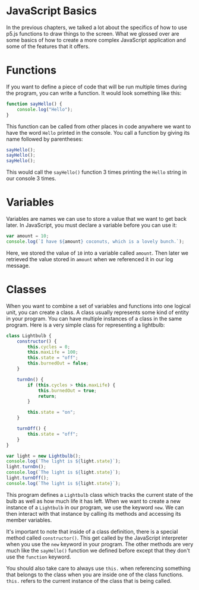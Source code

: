 # JavaScript Basics

In the previous chapters, we talked a lot about the specifics of how to use p5.js
functions to draw things to the screen. What we glossed over are some basics of
how to create a more complex JavaScript application and some of the features that
it offers.

# Functions

If you want to define a piece of code that will be run multiple times during the
program, you can write a function. It would look something like this:

```JavaScript
function sayHello() {
    console.log("Hello");
}
```

This function can be called from other places in code anywhere we want to have
the word `Hello` printed in the console. You call a function by giving its name
followed by parentheses:

```JavaScript
sayHello();
sayHello();
sayHello();
```

This would call the `sayHello()` function 3 times printing the `Hello` string in
our console 3 times.

# Variables

Variables are names we can use to store a value that we want to get back later.
In JavaScript, you must declare a variable before you can use it:

```JavaScript
var amount = 10;
console.log(`I have ${amount} coconuts, which is a lovely bunch.`);
```

Here, we stored the value of `10` into a variable called `amount`. Then later we
retrieved the value stored in `amount` when we referenced it in our log message.

# Classes

When you want to combine a set of variables and functions into one logical unit,
you can create a class. A class usually represents some kind of entity in your
program. You can have multiple instances of a class in the same program. Here is
a very simple class for representing a lightbulb:

```JavaScript
class Lightbulb {
    constructor() {
        this.cycles = 0;
        this.maxLife = 100;
        this.state = "off";
        this.burnedOut = false;
    }

    turnOn() {
        if (this.cycles > this.maxLife) {
            this.burnedOut = true;
            return;
        }

        this.state = "on";
    }

    turnOff() {
        this.state = "off";
    }
}

var light = new Lightbulb();
console.log(`The light is ${light.state}`);
light.turnOn();
console.log(`The light is ${light.state}`);
light.turnOff();
console.log(`The light is ${light.state}`);
```

This program defines a `Lightbulb` class which tracks the current state of the
bulb as well as how much life it has left. When we want to create a new instance
of a `Lightbulb` in our program, we use the keyword `new`. We can then interact
with that instance by calling its methods and accessing its member variables.

It's important to note that inside of a class definition, there is a special method
called `constructor()`. This get called by the JavaScript interpreter when you use
the `new` keyword in your program. The other methods are very much like the `sayHello()`
function we defined before except that they don't use the `function` keyword.

You should also take care to always use `this.` when referencing something that
belongs to the class when you are inside one of the class functions. `this.` refers
to the current instance of the class that is being called.
 